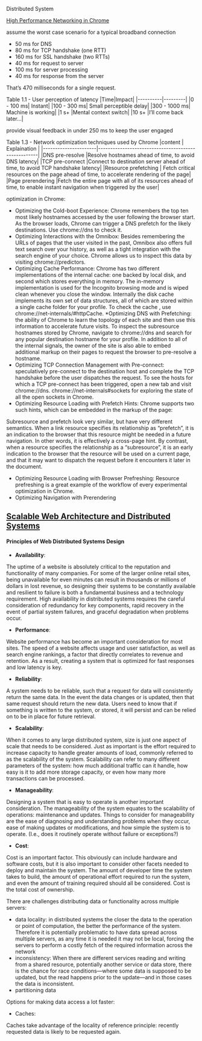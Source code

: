 Distributed System

[High Performance Networking in Chrome](http://www.aosabook.org/en/posa/high-performance-networking-in-chrome.html)

assume the worst case scenario for a typical broadband connection
* 50 ms for DNS
* 80 ms for TCP handshake (one RTT)
* 160 ms for SSL handshake (two RTTs)
* 40 ms for request to server
* 100 ms for server processing
* 40 ms for response from the server

That’s 470 milliseconds for a single request.


Table 1.1 - User perception of latency
|Time|Impact|
|----------|---------|
|0 - 100 ms|	Instant|
|100 - 300 ms|	Small perceptible delay|
|300 - 1000 ms|	Machine is working|
|1 s+	|Mental context switch|
|10 s+	|I’ll come back later…|

provide visual feedback in under 250 ms to keep the user engaged



Table 1.3 - Network optimization techniques used by Chrome
|content               |  Explaination |
|----------------------|-----------------------------------------------------|
|DNS pre-resolve	     |Resolve hostnames ahead of time, to avoid DNS latency|
|TCP pre-connect	     |Connect to destination server ahead of time, to avoid TCP handshake latency|
|Resource prefetching |	Fetch critical resources on the page ahead of time, to accelerate rendering of the page|
|Page prerendering	   |Fetch the entire page with all of its resources ahead of time, to enable instant navigation when triggered by the user|

optimization in Chrome:
 * Optimizing the Cold-boot Experience:
   Chrome remembers the top ten most likely hostnames accessed by the user following the browser start. As the browser loads, Chrome can trigger a DNS prefetch for the likely destinations. Use chrome://dns to check it.
 * Optimizing Interactions with the Omnibox: Besides remembering the URLs of pages that the user visited in the past, Omnibox also offers full text search over your history, as well as a tight integration with the search engine of your choice. Chrome allows us to inspect this data by visiting chrome://predictors.
 * Optimizing Cache Performance: Chrome has two different implementations of the internal cache: one backed by local disk, and second which stores everything in memory.  The in-memory implementation is used for the Incognito browsing mode and is wiped clean whenever you close the window.  Internally the disk cache implements its own set of data structures, all of which are stored within a single cache folder for your profile.  To check the cache , use chrome://net-internals/#httpCache.
 *Optimizing DNS with Prefetching: the ability of Chrome to learn the topology of each site and then use this information to accelerate future visits. To inspect the subresource hostnames stored by Chrome, navigate to chrome://dns and search for any popular destination hostname for your profile. In addition to all of the internal signals, the owner of the site is also able to embed additional markup on their pages to request the browser to pre-resolve a hostname.
 * Optimizing TCP Connection Management with Pre-connect: speculatively pre-connect to the destination host and complete the TCP handshake before the user dispatches the request. To see the hosts for which a TCP pre-connect has been triggered, open a new tab and visit chrome://dns. chrome://net-internals#sockets for exploring the state of all the open sockets in Chrome.
 * Optimizing Resource Loading with Prefetch Hints: Chrome supports two such hints, which can be embedded in the markup of the page:

  <link rel="subresource" href="/javascript/myapp.js">
  <link rel="prefetch"    href="/images/big.jpeg">

  Subresource and prefetch look very similar, but have very different semantics. When a link resource specifies its relationship as “prefetch”, it is an indication to the browser that this resource might be needed in a future navigation. In other words, it is effectively a cross-page hint. By contrast, when a resource specifies the relationship as a “subresource”, it is an early indication to the browser that the resource will be used on a current page, and that it may want to dispatch the request before it encounters it later in the document.
 * Optimizing Resource Loading with Browser Prefreshing: Resource prefreshing is a great example of the workflow of every experimental optimization in Chrome.
 * Optimizing Navigation with Prerendering


## [Scalable Web Architecture and Distributed Systems](chrome-extension://ecabifbgmdmgdllomnfinbmaellmclnh/data/reader/index.html?id=108)

#### Principles of Web Distributed Systems Design

* **Availability**:

The uptime of a website is absolutely critical to the reputation and functionality of many companies. For some of the larger online retail sites, being unavailable for even minutes can result in thousands or millions of dollars in lost revenue, so designing their systems to be constantly available and resilient to failure is both a fundamental business and a technology requirement. High availability in distributed systems requires the careful consideration of redundancy for key components, rapid recovery in the event of partial system failures, and graceful degradation when problems occur.

* **Performance**:

Website performance has become an important consideration for most sites. The speed of a website affects usage and user satisfaction, as well as search engine rankings, a factor that directly correlates to revenue and retention. As a result, creating a system that is optimized for fast responses and low latency is key.
* **Reliability**:

A system needs to be reliable, such that a request for data will consistently return the same data. In the event the data changes or is updated, then that same request should return the new data. Users need to know that if something is written to the system, or stored, it will persist and can be relied on to be in place for future retrieval.
* **Scalability**:

When it comes to any large distributed system, size is just one aspect of scale that needs to be considered. Just as important is the effort required to increase capacity to handle greater amounts of load, commonly referred to as the scalability of the system. Scalability can refer to many different parameters of the system: how much additional traffic can it handle, how easy is it to add more storage capacity, or even how many more transactions can be processed.
* **Manageability**:

Designing a system that is easy to operate is another important consideration. The manageability of the system equates to the scalability of operations: maintenance and updates. Things to consider for manageability are the ease of diagnosing and understanding problems when they occur, ease of making updates or modifications, and how simple the system is to operate. (I.e., does it routinely operate without failure or exceptions?)
* **Cost**:

Cost is an important factor. This obviously can include hardware and software costs, but it is also important to consider other facets needed to deploy and maintain the system. The amount of developer time the system takes to build, the amount of operational effort required to run the system, and even the amount of training required should all be considered. Cost is the total cost of ownership.


There are challenges distributing data or functionality across multiple servers:
* data locality: in distributed systems the closer the data to the operation or point of computation, the better the performance of the system. Therefore it is potentially problematic to have data spread across multiple servers, as any time it is needed it may not be local, forcing the servers to perform a costly fetch of the required information across the network
* inconsistency: When there are different services reading and writing from a shared resource, potentially another service or data store, there is the chance for race conditions—where some data is supposed to be updated, but the read happens prior to the update—and in those cases the data is inconsistent.
* partitioning data

Options for making data access a lot faster:
* Caches:

Caches take advantage of the locality of reference principle: recently requested data is likely to be requested again. 
